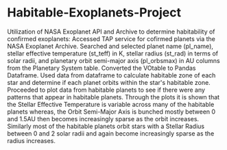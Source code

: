 # Habitable-Exoplanets-Project
Utilization of NASA Exoplanet API and Archive to determine habitability of confirmed exoplanets:
Accessed TAP service for cofirmed planets via the NASA Exoplanet Archive. Searched and selected planet name (pl_name), stellar effective temperature (st_teff) in K, stellar radius (st_rad) in terms of solar radii, and planetary orbit semi-major axis (pl_orbsmax) in AU columns from the Planetary System table. Converted the VOtable to Pandas Dataframe. Used data from dataframe to calculate habitable zone of each star and determine if each planet orbits within the star's habitable zone. Proceeded to plot data from habitable planets to see if there were any patterns that appear in habitable planets. 
Through the plots it is shown that the Stellar Effective Temperature is variable across many of the habitable planets whereas, the Orbit Semi-Major Axis is bunched mostly between 0 and 1.5AU then becomes increasingly sparse as the orbit increases. Similarly most of the habitable planets orbit stars with a Stellar Radius between 0 and 2 solar radii and again become increasingly sparse as the radius increases.
